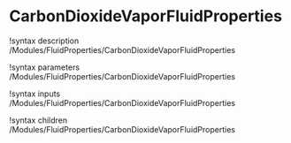 # CarbonDioxideVaporFluidProperties

!syntax description /Modules/FluidProperties/CarbonDioxideVaporFluidProperties

!syntax parameters /Modules/FluidProperties/CarbonDioxideVaporFluidProperties

!syntax inputs /Modules/FluidProperties/CarbonDioxideVaporFluidProperties

!syntax children /Modules/FluidProperties/CarbonDioxideVaporFluidProperties
